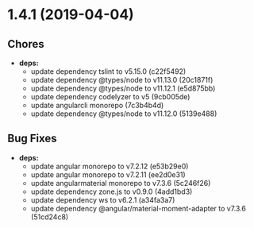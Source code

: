 # 1.4.1 (2019-04-04)

## Chores

* **deps:**
  *  update dependency tslint to v5.15.0 (c22f5492)
  *  update dependency @types/node to v11.13.0 (20c1871f)
  *  update dependency @types/node to v11.12.1 (e5d875bb)
  *  update dependency codelyzer to v5 (9cb005de)
  *  update angularcli monorepo (7c3b4b4d)
  *  update dependency @types/node to v11.12.0 (5139e488)

## Bug Fixes

* **deps:**
  *  update angular monorepo to v7.2.12 (e53b29e0)
  *  update angular monorepo to v7.2.11 (ee2d0e31)
  *  update angularmaterial monorepo to v7.3.6 (5c246f26)
  *  update dependency zone.js to v0.9.0 (4add1bd3)
  *  update dependency ws to v6.2.1 (a34fa3a7)
  *  update dependency @angular/material-moment-adapter to v7.3.6 (51cd24c8)
